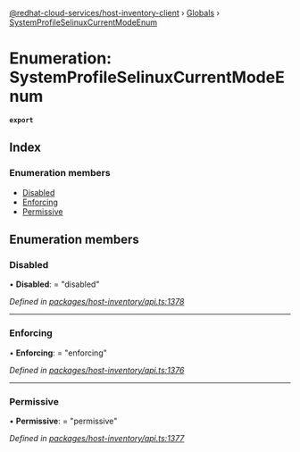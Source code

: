[@redhat-cloud-services/host-inventory-client](../README.md) › [Globals](../globals.md) › [SystemProfileSelinuxCurrentModeEnum](systemprofileselinuxcurrentmodeenum.md)

# Enumeration: SystemProfileSelinuxCurrentModeEnum

**`export`** 

## Index

### Enumeration members

* [Disabled](systemprofileselinuxcurrentmodeenum.md#disabled)
* [Enforcing](systemprofileselinuxcurrentmodeenum.md#enforcing)
* [Permissive](systemprofileselinuxcurrentmodeenum.md#permissive)

## Enumeration members

###  Disabled

• **Disabled**: = "disabled"

*Defined in [packages/host-inventory/api.ts:1378](https://github.com/RedHatInsights/javascript-clients/blob/master/packages/host-inventory/api.ts#L1378)*

___

###  Enforcing

• **Enforcing**: = "enforcing"

*Defined in [packages/host-inventory/api.ts:1376](https://github.com/RedHatInsights/javascript-clients/blob/master/packages/host-inventory/api.ts#L1376)*

___

###  Permissive

• **Permissive**: = "permissive"

*Defined in [packages/host-inventory/api.ts:1377](https://github.com/RedHatInsights/javascript-clients/blob/master/packages/host-inventory/api.ts#L1377)*
